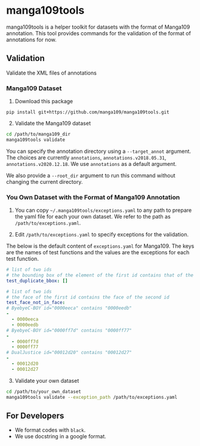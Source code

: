 # manga109tools
manga109tools is a helper toolkit for datasets with the format of Manga109 annotation. This tool provides commands for the validation of the format of annotations for now.

## Validation
Validate the XML files of annotations

### Manga109 Dataset
1. Download this package
```
pip install git+https://github.com/manga109/manga109tools.git
```

2. Validate the Manga109 dataset
```bash
cd /path/to/manga109_dir
manga109tools validate
```

You can specify the annotation directory using a `--target_annot` argument.
The choices are currently `annotations`, `annotations.v2018.05.31`, `annotations.v2020.12.18`.
We use `annotations` as a default argument.

We also provide a `--root_dir` argument to run this command without changing the current directory.

### You Own Dataset with the Format of Manga109 Annotation
1. You can copy `~/.manga109tools/exceptions.yaml` to any path to prepare the yaml file for each your own dataset. We refer to the path as `/path/to/exceptions.yaml`.

2. Edit `/path/to/exceptions.yaml` to specify exceptions for the validation.

The below is the default content of `exceptions.yaml` for Manga109. The keys are the names of test functions and the values are the exceptions for each test function.
```yaml
# list of two ids
# the bounding box of the element of the first id contains that of the second id
test_duplicate_bbox: []

# list of two ids
# the face of the first id contains the face of the second id
test_face_not_in_face:
# ByebyeC-BOY id="0000eeca" contains "0000eedb"
- 
  - 0000eeca
  - 0000eedb
# ByebyeC-BOY id="0000ff7d" contains "0000ff77"
- 
  - 0000ff7d
  - 0000ff77
# DualJustice id="00012d20" contains "00012d27"
-
  - 00012d20
  - 00012d27
```

3. Validate your own dataset

```bash
cd /path/to/your_own_dataset
manga109tools validate --exception_path /path/to/exceptions.yaml
```

## For Developers
* We format codes with `black`.
* We use docstring in a google format.
